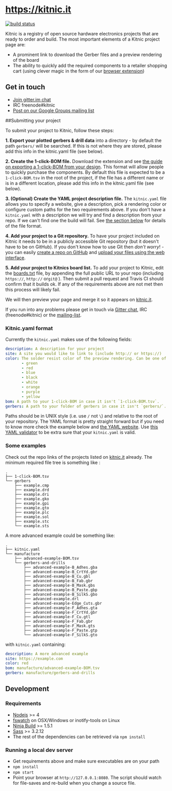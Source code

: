 # https://kitnic.it

[![build status][1]](https://travis-ci.org/monostable/kitnic) 

Kitnic is a registry of open source hardware electronics projects that are ready to order and build. The most important elements of a Kitnic project page are: 

- A prominent link to download the Gerber files and a preview rendering of the board
- The ability to quickly add the required components to a retailer shopping cart (using clever magic in the form of our [browser extension][7]) 


## Get in touch

 - [Join gitter.im chat](https://gitter.im/monostable/kitnic) 
 - IRC freenode#kitnic
 - [Post on our Google Groups mailing list](https://groups.google.com/forum/#!forum/kitnic-discuss)

##Submitting your project

To submit your project to Kitnic, follow these steps:

**1. Export your plotted gerbers & drill data** into a directory - by default the path
`gerbers/` will be searched. If this is not where they are stored, please add
this info in the kitnic.yaml file (see below).

**2. Create the 1-click-BOM file.**
Download the extension and see [the guide on exporting a 1-click-BOM from your design](https://1clickbom.com/#making-a-1-click-bom). This format will allow people to quickly purchase the
components. 
By default this file is expected to be a `1-click-BOM.tsv` in the root of the
project, if the file has a different name or is in a different location, please
add this info in the kitnic.yaml file (see below).

**3. (Optional) Create the YAML project description file.**
The `kitnic.yaml` file allows you to specify a website, give a description,
pick a rendering color or configure custom paths for the two requirements
above. If you don't have a `kitnic.yaml` with a description we will try and
find a description from your repo. If we can't find one the build will fail.
See [the section below](#kitnicyaml-format) for details of the file format.

**4. Add your project to a Git repository.**
To have your project included on Kitnic it needs to be in a publicly accessible
Git repository (but it doesn't have to be on GitHub). If you don't know how to
use Git then *don't worry*! - you can easily [create a repo on GitHub][4] and
[upload your files using the web interface][5].

**5. Add your project to Kitnics board list.**
To add your project to Kitnic, edit the [boards.txt](boards.txt) file, by
appending the full public URL to your repo (including `https://`, `http://`
or`git@` ). Then submit a pull request and Travis CI should confirm that it
builds ok.  If any of the requirements above are not met then this process will likely fail.

We will then preview your page and merge it so it appears on [kitnic.it](http://kitnic.it).

If you run into any problems please get in touch via [Gitter chat](https://gitter.im/monostable/kitnic), IRC (freenode#kitnic) or the [mailing-list](https://groups.google.com/forum/#!forum/kitnic-discuss).


### Kitnic.yaml format

Currently the `kitnic.yaml` makes use of the following fields:

```yaml
description: A description for your project
site: A site you would like to link to (include http:// or https://)
color: The solder resist color of the preview rendering. Can be one of: 
       - green
       - red
       - blue
       - black
       - white
       - orange
       - purple 
       - yellow
bom: A path to your 1-click-BOM in case it isn't `1-click-BOM.tsv`.
gerbers: A path to your folder of gerbers in case it isn't `gerbers/`.

```
Paths should be in UNIX style (i.e. use `/` not `\`) and relative to the root of your
repository. The YAML format is pretty straight forward but if you need to know more check the example below and [the YAML website][6]. Use [this YAML validator][7] to be extra sure that your `kitnic.yaml` is valid.

### Some examples
Check out the repo links of the projects listed on [kitnic.it](https://kitnic.it) already. The minimum required file tree is something like :

```
.
├── 1-click-BOM.tsv
└── gerbers
    ├── example.cmp
    ├── example.drd
    ├── example.dri
    ├── example.gko
    ├── example.gpi
    ├── example.gto
    ├── example.plc
    ├── example.sol
    ├── example.stc
    └── example.sts
```

A more advanced example could be something like:

```
.
├── kitnic.yaml
└── manufacture
    ├── advanced-example-BOM.tsv
    └── gerbers-and-drills
        ├── advanced-example-B_Adhes.gba
        ├── advanced-example-B_CrtYd.gbr
        ├── advanced-example-B_Cu.gbl
        ├── advanced-example-B_Fab.gbr
        ├── advanced-example-B_Mask.gbs
        ├── advanced-example-B_Paste.gbp
        ├── advanced-example-B_SilkS.gbo
        ├── advanced-example.drl
        ├── advanced-example-Edge_Cuts.gbr
        ├── advanced-example-F_Adhes.gta
        ├── advanced-example-F_CrtYd.gbr
        ├── advanced-example-F_Cu.gtl
        ├── advanced-example-F_Fab.gbr
        ├── advanced-example-F_Mask.gts
        ├── advanced-example-F_Paste.gtp
        └── advanced-example-F_SilkS.gto
```

with `kitnic.yaml` containing:

```yaml
description: A more advanced example
site: https://example.com
color: red
bom: manufacture/advanced-example-BOM.tsv
gerbers: manufacture/gerbers-and-drills
```


## Development
### Requirements

- [Nodejs](https://nodejs.org) >= 4
- [fswatch](http://emcrisostomo.github.io/fswatch/) on OSX/Windows or inotify-tools on Linux
- [Ninja Build](https://github.com/ninja-build/ninja/releases) >= 1.5.1
- [Sass](http://sass-lang.com/install) >= 3.2.12
- The rest of the dependencies can be retrieved via `npm install`

### Running a local dev server

- Get requirements above and make sure executables are on your path
- `npm install`
- `npm start`
- Point your browser at `http://127.0.0.1:8080`. The script should watch for
file-saves and re-build when you change a source file.



[1]: https://travis-ci.org/monostable/kitnic.svg?branch=master
[2]: https://badges.gitter.im/monostable/kitnic.svg
[3]: https://github.com/monostable/1clickBOM#usage
[4]: https://help.github.com/articles/create-a-repo/
[5]: https://help.github.com/articles/adding-a-file-to-a-repository/
[6]: http://www.yaml.org/start.html
[7]: https://github.com/monostable/1clickBOM
[8]: https://img.shields.io/badge/mailing--list-kitnic--discuss-green.svg
